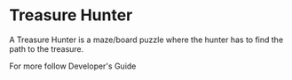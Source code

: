 # Treasure Hunter
A Treasure Hunter is a maze/board puzzle where the hunter has to find the path to the treasure.

For more follow Developer's Guide

